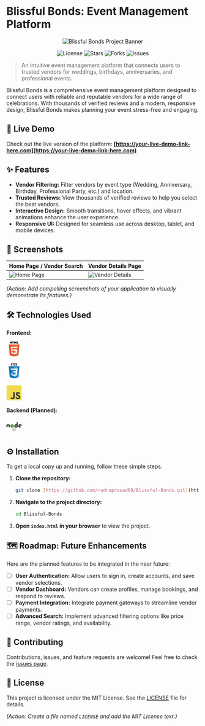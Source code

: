 # Blissful Bonds: Event Management Platform

<p align="center">
  <img src="path/to/your/blissful-bonds-banner.png" alt="Blissful Bonds Project Banner" width="800">
</p>

<p align="center">
  <img src="https://img.shields.io/github/license/rudraprasad69/Blissful-Bonds" alt="License">
  <img src="https://img.shields.io/github/stars/rudraprasad69/Blissful-Bonds" alt="Stars">
  <img src="https://img.shields.io/github/forks/rudraprasad69/Blissful-Bonds" alt="Forks">
  <img src="https://img.shields.io/github/issues/rudraprasad69/Blissful-Bonds" alt="Issues">
</p>

> An intuitive event management platform that connects users to trusted vendors for weddings, birthdays, anniversaries, and professional events.

Blissful Bonds is a comprehensive event management platform designed to connect users with reliable and reputable vendors for a wide range of celebrations. With thousands of verified reviews and a modern, responsive design, Blissful Bonds makes planning your event stress-free and engaging.

## 🚀 Live Demo

Check out the live version of the platform:
**[https://your-live-demo-link-here.com](https://your-live-demo-link-here.com)**

## ✨ Features

-   **Vendor Filtering:** Filter vendors by event type (Wedding, Anniversary, Birthday, Professional Party, etc.) and location.
-   **Trusted Reviews:** View thousands of verified reviews to help you select the best vendors.
-   **Interactive Design:** Smooth transitions, hover effects, and vibrant animations enhance the user experience.
-   **Responsive UI:** Designed for seamless use across desktop, tablet, and mobile devices.

## 📸 Screenshots

| Home Page / Vendor Search                      | Vendor Details Page                            |
| ---------------------------------------------- | ---------------------------------------------- |
| ![Home Page](path/to/homepage_screenshot.png) | ![Vendor Details](path/to/details_screenshot.png) |

*(Action: Add compelling screenshots of your application to visually demonstrate its features.)*

## 🛠️ Technologies Used

<p align="left">
  <strong>Frontend:</strong>
  
  <a href="https://www.w3.org/html/" target="_blank" rel="noreferrer"> <img src="https://raw.githubusercontent.com/devicons/devicon/master/icons/html5/html5-original-wordmark.svg" alt="html5" width="40" height="40"/> </a> 
  
  <a href="https://www.w3schools.com/css/" target="_blank" rel="noreferrer"> <img src="https://raw.githubusercontent.com/devicons/devicon/master/icons/css3/css3-original-wordmark.svg" alt="css3" width="40" height="40"/> </a> 
  
  <a href="https://developer.mozilla.org/en-US/docs/Web/JavaScript" target="_blank" rel="noreferrer"> <img src="https://raw.githubusercontent.com/devicons/devicon/master/icons/javascript/javascript-original.svg" alt="javascript" width="40" height="40"/> </a>
</p>
<p align="left">
  <strong>Backend (Planned):</strong>
  
  <a href="https://nodejs.org" target="_blank" rel="noreferrer"> <img src="https://raw.githubusercontent.com/devicons/devicon/master/icons/nodejs/nodejs-original-wordmark.svg" alt="nodejs" width="40" height="40"/> </a>
  
</p>

## ⚙️ Installation

To get a local copy up and running, follow these simple steps.

1.  **Clone the repository:**
    ```bash
    git clone [https://github.com/rudraprasad69/Blissful-Bonds.git](https://github.com/rudraprasad69/Blissful-Bonds.git)
    ```

2.  **Navigate to the project directory:**
    ```bash
    cd Blissful-Bonds
    ```

3.  **Open `index.html` in your browser** to view the project.

## 🗺️ Roadmap: Future Enhancements

Here are the planned features to be integrated in the near future:

-   [ ] **User Authentication:** Allow users to sign in, create accounts, and save vendor selections.
-   [ ] **Vendor Dashboard:** Vendors can create profiles, manage bookings, and respond to reviews.
-   [ ] **Payment Integration:** Integrate payment gateways to streamline vendor payments.
-   [ ] **Advanced Search:** Implement advanced filtering options like price range, vendor ratings, and availability.

## 🤝 Contributing

Contributions, issues, and feature requests are welcome! Feel free to check the [issues page](https://github.com/rudraprasad69/Blissful-Bonds/issues).

## 📝 License

This project is licensed under the MIT License. See the [LICENSE](LICENSE) file for details.

*(Action: Create a file named `LICENSE` and add the MIT License text.)*
